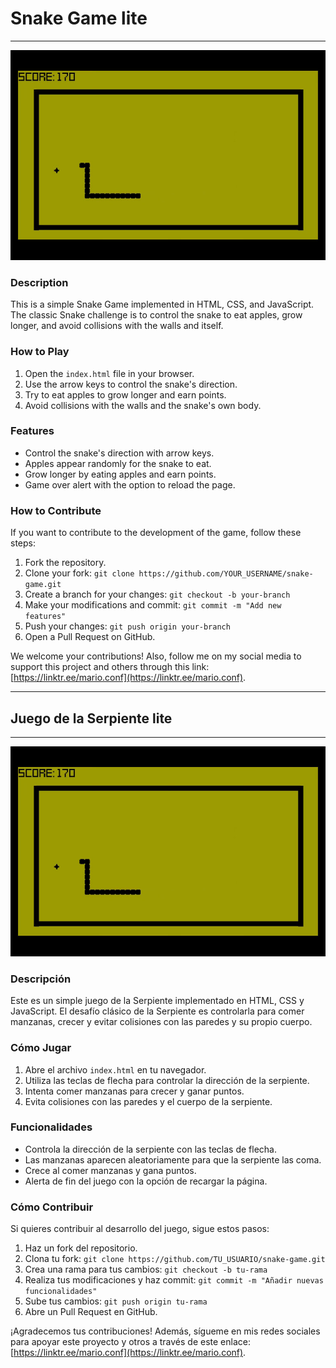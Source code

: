 # Snake Game lite

---

![Snake Game](snake.png)

### Description

This is a simple Snake Game implemented in HTML, CSS, and JavaScript. The classic Snake challenge is to control the snake to eat apples, grow longer, and avoid collisions with the walls and itself.

### How to Play

1. Open the `index.html` file in your browser.
2. Use the arrow keys to control the snake's direction.
3. Try to eat apples to grow longer and earn points.
4. Avoid collisions with the walls and the snake's own body.

### Features

- Control the snake's direction with arrow keys.
- Apples appear randomly for the snake to eat.
- Grow longer by eating apples and earn points.
- Game over alert with the option to reload the page.

### How to Contribute

If you want to contribute to the development of the game, follow these steps:

1. Fork the repository.
2. Clone your fork: `git clone https://github.com/YOUR_USERNAME/snake-game.git`
3. Create a branch for your changes: `git checkout -b your-branch`
4. Make your modifications and commit: `git commit -m "Add new features"`
5. Push your changes: `git push origin your-branch`
6. Open a Pull Request on GitHub.

We welcome your contributions! Also, follow me on my social media to support this project and others through this link: [https://linktr.ee/mario.conf](https://linktr.ee/mario.conf).

---

## Juego de la Serpiente lite

---

![Juego de la Serpiente](snake.png)

### Descripción

Este es un simple juego de la Serpiente implementado en HTML, CSS y JavaScript. El desafío clásico de la Serpiente es controlarla para comer manzanas, crecer y evitar colisiones con las paredes y su propio cuerpo.

### Cómo Jugar

1. Abre el archivo `index.html` en tu navegador.
2. Utiliza las teclas de flecha para controlar la dirección de la serpiente.
3. Intenta comer manzanas para crecer y ganar puntos.
4. Evita colisiones con las paredes y el cuerpo de la serpiente.

### Funcionalidades

- Controla la dirección de la serpiente con las teclas de flecha.
- Las manzanas aparecen aleatoriamente para que la serpiente las coma.
- Crece al comer manzanas y gana puntos.
- Alerta de fin del juego con la opción de recargar la página.

### Cómo Contribuir

Si quieres contribuir al desarrollo del juego, sigue estos pasos:

1. Haz un fork del repositorio.
2. Clona tu fork: `git clone https://github.com/TU_USUARIO/snake-game.git`
3. Crea una rama para tus cambios: `git checkout -b tu-rama`
4. Realiza tus modificaciones y haz commit: `git commit -m "Añadir nuevas funcionalidades"`
5. Sube tus cambios: `git push origin tu-rama`
6. Abre un Pull Request en GitHub.

¡Agradecemos tus contribuciones! Además, sígueme en mis redes sociales para apoyar este proyecto y otros a través de este enlace: [https://linktr.ee/mario.conf](https://linktr.ee/mario.conf).
